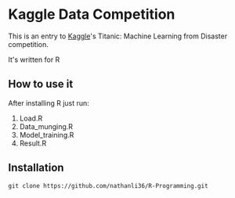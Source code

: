 Kaggle Data Competition
===================================

This is an entry to [Kaggle](https://www.kaggle.com/c/titanic)'s
Titanic: Machine Learning from Disaster competition.

It's written for R 

How to use it
-------------

After installing R just run:
   1. Load.R
   2. Data_munging.R
   3. Model_training.R
   4. Result.R

Installation
------------

    git clone https://github.com/nathanli36/R-Programming.git



